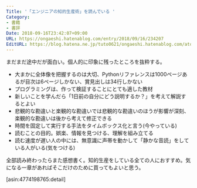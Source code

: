 ```yaml
---
Title: '「エンジニアの知的生産術」を読んでいる '
Category:
- 書籍
- 書評
Date: 2018-09-16T23:42:07+09:00
URL: https://ongaeshi.hatenablog.com/entry/2018/09/16/234207
EditURL: https://blog.hatena.ne.jp/tuto0621/ongaeshi.hatenablog.com/atom/entry/10257846132632468650
---
```


まだまだ途中だが面白い。個人的に印象に残ったところを抜粋する。

- 大まかに全体像を把握するのは大切、Pythonリファレンスは1000ページあるが目次は6ページしかない、賞見出しは34行しかない
- プログラミングは、作って検証することにとても適した教材
- 新しいことを学んだら「1日前の自分にどう説明するか？」を考えて解説するとよい
- 悲観的な勘違いと楽観的な勘違いでは悲観的な勘違いのほうが影響が深刻、楽観的な勘違いは後から考えて修正できる
- 時間を固定して実行する手法をタイムボックス化と言う(今やっている)
- 読むことの目的。娯楽、情報を見つける、理解を組み立てる
- 読む速度が遅い人の中には、無意識に声帯を動かして「静かな音読」をしている人がいる(気をつける)

全部読み終わったらまた感想書く。知的生産をしている全ての人におすすめ。気になる一章があればそこだけのために買ってもよいと思う。

[asin:4774198765:detail]


